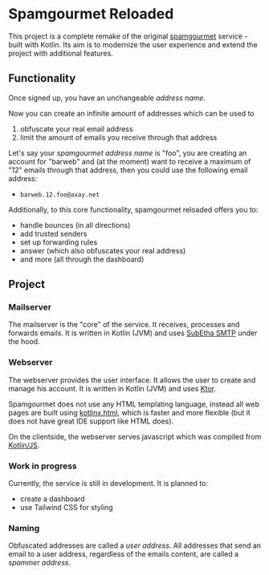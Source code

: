# Spamgourmet Reloaded

This project is a complete remake of the original [spamgourmet](https://spamgourmet.com) service - built with Kotlin. Its aim is to modernize the user experience and extend the project with additional features.

## Functionality

Once signed up, you have an unchangeable *address name*.

Now you can create an infinite amount of addresses which can be used to
   1. obfuscate your real email address
   2. limit the amount of emails you receive through that address

Let's say your *spamgourmet address name* is "foo", you are creating an account for "barweb" and (at the moment) want to receive a maximum of "12" emails through that address, then you could use the following email address:
   - `barweb.12.foo@axay.net`

Additionally, to this core functionality, spamgourmet reloaded offers you to:
   - handle bounces (in all directions)
   - add trusted senders
   - set up forwarding rules
   - answer (which also obfuscates your real address)
   - and more (all through the dashboard)

## Project

### Mailserver

The mailserver is the "core" of the service. It receives, processes and forwards emails. It is written in Kotlin (JVM) and uses [SubEtha SMTP](https://github.com/voodoodyne/subethasmtp) under the hood.

### Webserver

The webserver provides the user interface. It allows the user to create and manage his account. It is written in Kotlin (JVM) and uses [Ktor](https://ktor.io/).

Spamgourmet does not use any HTML templating language, instead all web pages are built using [kotlinx.html](https://github.com/Kotlin/kotlinx.html), which is faster and more flexible (but it does not have great IDE support like HTML does).

On the clientside, the webserver serves javascript which was compiled from [Kotlin/JS](https://kotlinlang.org/docs/reference/js-overview.html).

### Work in progress

Currently, the service is still in development. It is planned to:
   - create a dashboard
   - use Tailwind CSS for styling

### Naming

Obfuscated addresses are called a *user address*. All addresses that send an email to a user address, regardless of the emails content, are called a *spammer address*.
